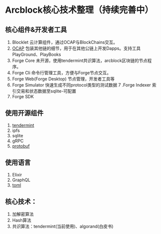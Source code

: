 
#  Arcblock核心技术整理（持续完善中）

##  核心组件&开发者工具
1. Blocklet 云计算组件，通过OCAP与BlockChains交互。
2. [OCAP](http://ocap-docs.arcblock.io/) 包装其他链的细节，用于在其他公链上开发Dapps。支持工具PlayGround、PlayBooks
3. Forge Core 未开源，使用tendermint共识算法，arcblock区块链的节点程序。
4. Forge Cli 命令行管理工具，方便与Forge节点交互。
5. Forge Web(Forge Desktop) 节点管理，开发者工具等
6. Forge Simulator 快速生成不同protocol类型的测试数据
7 .Forge Indexer 索引交易和状态数据至sqlite-可配置
8. Forge SDK

## 使用开源组件
1. [tendermint](https://tendermint.com/docs/introduction/)
2. ipfs
3. sqlite
4. gRPC
5. [protobuf](https://halfrost.com/protobuf_encode/)

## 使用语言
1. Elixir
2. GraphQL
3. [toml](https://github.com/toml-lang/toml)

## 核心技术：
1. 加解密算法
2. Hash算法
3. 共识算法：tendermint(当前使用)、algorand(白皮书)

